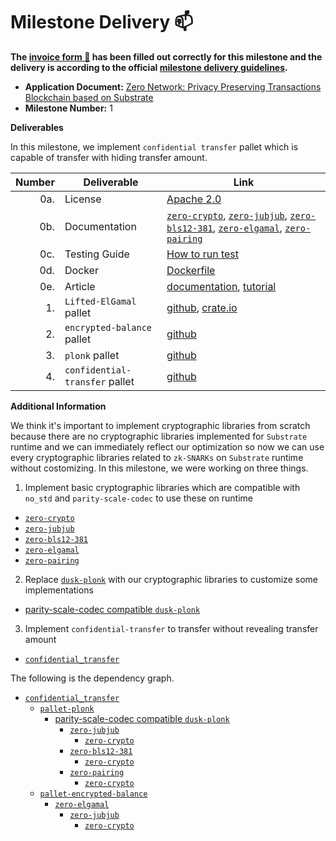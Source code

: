 # Milestone Delivery :mailbox:

**The [invoice form :pencil:](https://docs.google.com/forms/d/e/1FAIpQLSfmNYaoCgrxyhzgoKQ0ynQvnNRoTmgApz9NrMp-hd8mhIiO0A/viewform) has been filled out correctly for this milestone and the delivery is according to the official [milestone delivery guidelines](https://github.com/w3f/Grants-Program/blob/master/docs/milestone-deliverables-guidelines.md).**  

* **Application Document:** [Zero Network: Privacy Preserving Transactions Blockchain based on Substrate](https://github.com/w3f/Grants-Program/blob/master/applications/zero-network.md)
* **Milestone Number:** 1

**Deliverables**

In this milestone, we implement `confidential transfer` pallet which is capable of transfer with hiding transfer amount.

| Number | Deliverable | Link |
| -----: | ----------- | ------------- |
| 0a. | License | [Apache 2.0](https://github.com/zero-network/zero/blob/master/LICENSE) |
| 0b. | Documentation | [`zero-crypto`](https://docs.rs/zero-crypto/latest/zero_crypto/), [`zero-jubjub`](https://docs.rs/zero-jubjub/latest/zero_jubjub/), [`zero-bls12-381`](https://docs.rs/zero-bls12-381/latest/zero_bls12_381/), [`zero-elgamal`](https://docs.rs/zero-elgamal/latest/zero_elgamal/), [`zero-pairing`](https://docs.rs/zero-pairing/latest/zero_pairing/) |
| 0c. | Testing Guide | [How to run test](https://github.com/zero-network/zero#test) |
| 0d. | Docker | [Dockerfile](https://github.com/zero-network/zero/blob/master/Dockerfile) |
| 0e. | Article | [documentation](https://zero-network.github.io/zero/), [tutorial](https://zero-network.github.io/zero/6_0_tutorial.html) |
| 1. | `Lifted-ElGamal` pallet | [github](https://github.com/zero-network/zero/tree/master/primitive/elgamal), [crate.io](https://docs.rs/zero-elgamal/latest/zero_elgamal/) |
| 2. | `encrypted-balance` pallet | [github](https://github.com/zero-network/zero/tree/master/pallets/encrypted_balance) |
| 3. | `plonk` pallet | [github](https://github.com/zero-network/zero/tree/master/pallets/plonk) |
| 4. | `confidential-transfer` pallet | [github](https://github.com/zero-network/zero/tree/master/pallets/confidential_transfer) |

**Additional Information**

We think it's important to implement cryptographic libraries from scratch because there are no cryptographic libraries implemented for `Substrate` runtime and we can immediately reflect our optimization so now we can use every cryptographic libraries related to `zk-SNARKs` on `Substrate` runtime without costomizing. In this milestone, we were working on three things.

1. Implement basic cryptographic libraries which are compatible with `no_std` and `parity-scale-codec` to use these on runtime
- [`zero-crypto`](https://docs.rs/zero-crypto/latest/zero_crypto/)
- [`zero-jubjub`](https://docs.rs/zero-jubjub/latest/zero_jubjub/)
- [`zero-bls12-381`](https://docs.rs/zero-bls12-381/latest/zero_bls12_381/)
- [`zero-elgamal`](https://docs.rs/zero-elgamal/latest/zero_elgamal/)
- [`zero-pairing`](https://docs.rs/zero-pairing/latest/zero_pairing/)
2. Replace [`dusk-plonk`](https://github.com/dusk-network/plonk) with our cryptographic libraries to customize some implementations
- [parity-scale-codec compatible `dusk-plonk`](https://github.com/zero-network/dusk-plonk)
3. Implement `confidential-transfer` to transfer without revealing transfer amount
- [`confidential_transfer`](https://github.com/zero-network/zero/tree/master/pallets/confidential_transfer)

The following is the dependency graph.

- [`confidential_transfer`](https://github.com/zero-network/zero/tree/master/pallets/confidential_transfer)
    - [`pallet-plonk`](https://github.com/zero-network/zero/tree/master/pallets/plonk)
        - [parity-scale-codec compatible `dusk-plonk`](https://github.com/zero-network/dusk-plonk)
            - [`zero-jubjub`](https://docs.rs/zero-jubjub/latest/zero_jubjub/)
                - [`zero-crypto`](https://docs.rs/zero-crypto/latest/zero_crypto/)
            - [`zero-bls12-381`](https://docs.rs/zero-bls12-381/latest/zero_bls12_381/)
                - [`zero-crypto`](https://docs.rs/zero-crypto/latest/zero_crypto/)
            - [`zero-pairing`](https://docs.rs/zero-pairing/latest/zero_pairing/)
                - [`zero-crypto`](https://docs.rs/zero-crypto/latest/zero_crypto/)
    - [`pallet-encrypted-balance`](https://github.com/zero-network/zero/tree/master/pallets/encrypted_balance)
        - [`zero-elgamal`](https://docs.rs/zero-elgamal/latest/zero_elgamal/)
            - [`zero-jubjub`](https://docs.rs/zero-jubjub/latest/zero_jubjub/)
                - [`zero-crypto`](https://docs.rs/zero-crypto/latest/zero_crypto/)
